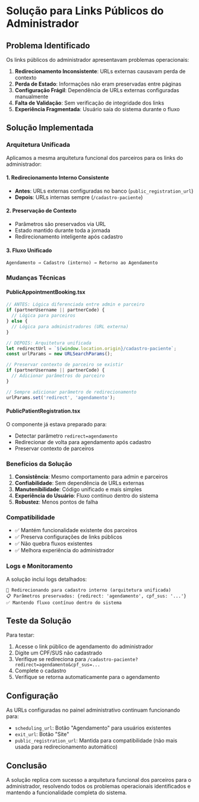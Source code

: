 # Solução para Links Públicos do Administrador

## Problema Identificado

Os links públicos do administrador apresentavam problemas operacionais:

1. **Redirecionamento Inconsistente**: URLs externas causavam perda de contexto
2. **Perda de Estado**: Informações não eram preservadas entre páginas
3. **Configuração Frágil**: Dependência de URLs externas configuradas manualmente
4. **Falta de Validação**: Sem verificação de integridade dos links
5. **Experiência Fragmentada**: Usuário saía do sistema durante o fluxo

## Solução Implementada

### Arquitetura Unificada

Aplicamos a mesma arquitetura funcional dos parceiros para os links do administrador:

#### 1. Redirecionamento Interno Consistente
- **Antes**: URLs externas configuradas no banco (`public_registration_url`)
- **Depois**: URLs internas sempre (`/cadastro-paciente`)

#### 2. Preservação de Contexto
- Parâmetros são preservados via URL
- Estado mantido durante toda a jornada
- Redirecionamento inteligente após cadastro

#### 3. Fluxo Unificado
```
Agendamento → Cadastro (interno) → Retorno ao Agendamento
```

### Mudanças Técnicas

#### PublicAppointmentBooking.tsx
```typescript
// ANTES: Lógica diferenciada entre admin e parceiro
if (partnerUsername || partnerCode) {
  // Lógica para parceiros
} else {
  // Lógica para administradores (URL externa)
}

// DEPOIS: Arquitetura unificada
let redirectUrl = `${window.location.origin}/cadastro-paciente`;
const urlParams = new URLSearchParams();

// Preservar contexto de parceiro se existir
if (partnerUsername || partnerCode) {
  // Adicionar parâmetros do parceiro
}

// Sempre adicionar parâmetro de redirecionamento
urlParams.set('redirect', 'agendamento');
```

#### PublicPatientRegistration.tsx
O componente já estava preparado para:
- Detectar parâmetro `redirect=agendamento`
- Redirecionar de volta para agendamento após cadastro
- Preservar contexto de parceiros

### Benefícios da Solução

1. **Consistência**: Mesmo comportamento para admin e parceiros
2. **Confiabilidade**: Sem dependência de URLs externas
3. **Manutenibilidade**: Código unificado e mais simples
4. **Experiência do Usuário**: Fluxo contínuo dentro do sistema
5. **Robustez**: Menos pontos de falha

### Compatibilidade

- ✅ Mantém funcionalidade existente dos parceiros
- ✅ Preserva configurações de links públicos
- ✅ Não quebra fluxos existentes
- ✅ Melhora experiência do administrador

### Logs e Monitoramento

A solução inclui logs detalhados:
```
🚀 Redirecionando para cadastro interno (arquitetura unificada)
📋 Parâmetros preservados: {redirect: 'agendamento', cpf_sus: '...'}
✅ Mantendo fluxo contínuo dentro do sistema
```

## Teste da Solução

Para testar:

1. Acesse o link público de agendamento do administrador
2. Digite um CPF/SUS não cadastrado
3. Verifique se redireciona para `/cadastro-paciente?redirect=agendamento&cpf_sus=...`
4. Complete o cadastro
5. Verifique se retorna automaticamente para o agendamento

## Configuração

As URLs configuradas no painel administrativo continuam funcionando para:
- `scheduling_url`: Botão "Agendamento" para usuários existentes
- `exit_url`: Botão "Site"
- `public_registration_url`: Mantida para compatibilidade (não mais usada para redirecionamento automático)

## Conclusão

A solução replica com sucesso a arquitetura funcional dos parceiros para o administrador, resolvendo todos os problemas operacionais identificados e mantendo a funcionalidade completa do sistema.